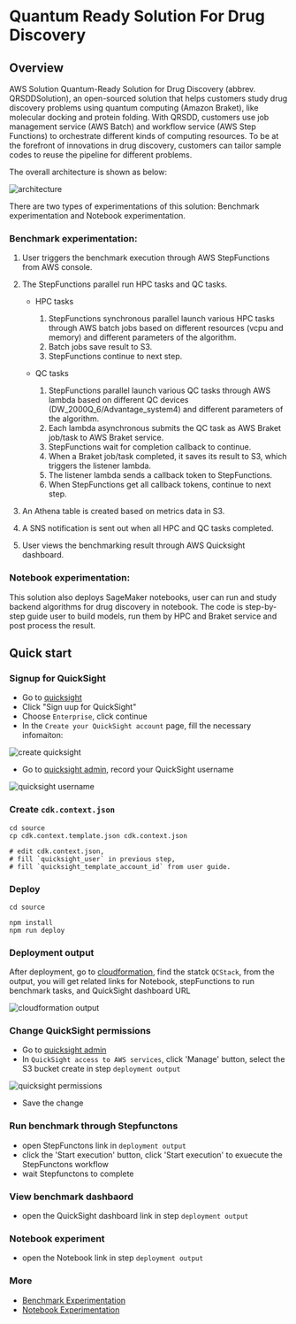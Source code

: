 # Quantum Ready Solution For Drug Discovery

## Overview 

AWS Solution Quantum-Ready Solution for Drug Discovery (abbrev. QRSDDSolution), an open-sourced solution that helps customers study drug discovery problems using quantum computing (Amazon Braket), like molecular docking and protein folding. With QRSDD, customers use job management service (AWS Batch) and workflow service (AWS Step Functions) to orchestrate different kinds of computing resources. To be at the forefront of innovations in drug discovery, customers can tailor sample codes to reuse the pipeline for different problems.

The overall architecture is shown as below:

![architecture](./docs/images/architecture.png)

There are two types of experimentations of this solution: Benchmark experimentation and Notebook experimentation.

### Benchmark experimentation:

1. User triggers the benchmark execution through AWS StepFunctions from AWS console.

1. The StepFunctions parallel run HPC tasks and QC tasks.

   - HPC tasks
      1. StepFunctions synchronous parallel launch various HPC tasks through AWS batch jobs based on different resources (vcpu and memory) and different parameters of the algorithm.
      1. Batch jobs save result to S3.
      1. StepFunctions continue to next step.
  
   - QC tasks
     1. StepFunctions parallel launch various QC tasks through AWS lambda based on different QC devices (DW_2000Q_6/Advantage_system4) and different parameters of the algorithm.
     1. Each lambda asynchronous submits the QC task as AWS Braket job/task to AWS Braket service. 
     1. StepFunctions wait for completion callback to continue.
     1. When a Braket job/task completed, it saves its result to S3, which triggers the listener lambda.
     1. The listener lambda sends a callback token to StepFunctions.
     1. When StepFunctions get all callback tokens, continue to next step.

1. An Athena table is created based on metrics data in S3.

1. A SNS notification is sent out when all HPC and QC tasks completed.

1. User views the benchmarking result through AWS Quicksight dashboard.

### Notebook experimentation:

This solution also deploys SageMaker notebooks, user can run and study backend algorithms for drug discovery in notebook. The code is step-by-step guide user to build models, run them by HPC and Braket service and post process the result. 


## Quick start

### Signup for QuickSight
   - Go to [quicksight](https://quicksight.aws.amazon.com/sn/start)
   - Click "Sign uup for QuickSight"
   - Choose `Enterprise`, click continue
   - In the `Create your QuickSight account` page, fill the necessary infomaiton:
   
   ![create quicksight](./docs/images/create_quicksight.png) 
   
   - Go to [quicksight admin](https://us-east-1.quicksight.aws.amazon.com/sn/admin), record your QuickSight username
   
   ![quicksight username](./docs/images/quicksight_username.png)    

### Create `cdk.context.json`

```shell
cd source
cp cdk.context.template.json cdk.context.json 

# edit cdk.context.json, 
# fill `quicksight_user` in previous step, 
# fill `quicksight_template_account_id` from user guide.

```

### Deploy 

```shell
cd source

npm install
npm run deploy

```

### Deployment output

 After deployment, go to [cloudformation](https://console.aws.amazon.com/cloudformation/home), find the statck `QCStack`, from the output, you will get related links for Notebook, stepFunctions to run benchmark tasks, and QuickSight dashboard URL

![cloudformation output](./docs/images/deploy_output.png)   


### Change QuickSight permissions

 - Go to [quicksight admin](https://us-east-1.quicksight.aws.amazon.com/sn/admin#aws) 
 - In `QuickSight access to AWS services`, click 'Manage' button, select the S3 bucket create in step `deployment output`

![quicksight permissions](./docs/images/quicksight_perm.png) 

 - Save the change 


### Run benchmark through Stepfunctons

 -  open StepFunctons link in `deployment output`
 -  click the 'Start execution' button, click 'Start execution' to exuecute the StepFunctons workflow
 -  wait Stepfunctons to complete

### View benchmark dashbaord

 - open the QuickSight dashboard link in step `deployment output`

### Notebook experiment 

 - open the Notebook link in step `deployment output`


### More 
 - [Benchmark Experimentation](./docs/en/benchmark.md) 
 - [Notebook Experimentation](./docs/en/notebook.md) 
